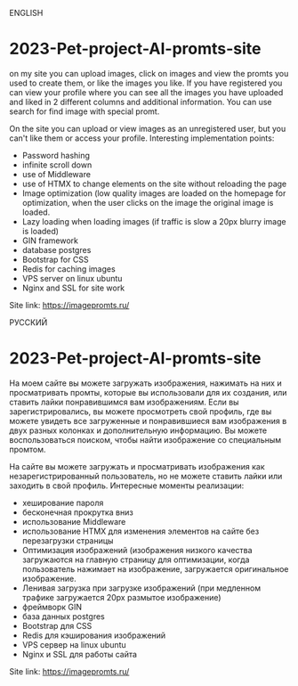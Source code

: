 ENGLISH
# 2023-Pet-project-AI-promts-site
on my site you can upload images, click on images and view the promts you used to create them, or like the images you like. If you have registered you can view your profile where you can see all the images you have uploaded and liked in 2 different columns and additional information. You can use search for find image with special promt.

On the site you can upload or view images as an unregistered user, but you can't like them or access your profile.
Interesting implementation points:
- Password hashing
- infinite scroll down
- use of Middleware 
- use of HTMX to change elements on the site without reloading the page
- Image optimization (low quality images are loaded on the homepage for optimization, when the user clicks on the image the original image is loaded.
- Lazy loading when loading images (if traffic is slow a 20px blurry image is loaded)
- GIN framework 
- database postgres 
- Bootstrap for CSS
- Redis for caching images
- VPS server on linux ubuntu
- Nginx and SSL for site work

Site link: https://imagepromts.ru/

РУССКИЙ
# 2023-Pet-project-AI-promts-site
На моем сайте вы можете загружать изображения, нажимать на них и просматривать промты, которые вы использовали для их создания, или ставить лайки понравившимся вам изображениям. Если вы зарегистрировались, вы можете просмотреть свой профиль, где вы можете увидеть все загруженные и понравившиеся вам изображения в двух разных колонках и дополнительную информацию. Вы можете воспользоваться поиском, чтобы найти изображение со специальным промтом.

На сайте вы можете загружать и просматривать изображения как незарегистрированный пользователь, но не можете ставить лайки или заходить в свой профиль.
Интересные моменты реализации:
- хеширование пароля
- бесконечная прокрутка вниз
- использование Middleware 
- использование HTMX для изменения элементов на сайте без перезагрузки страницы
- Оптимизация изображений (изображения низкого качества загружаются на главную страницу для оптимизации, когда пользователь нажимает на изображение, загружается оригинальное изображение.
- Ленивая загрузка при загрузке изображений (при медленном трафике загружается 20px размытое изображение)
- фреймворк GIN 
- база данных postgres 
- Bootstrap для CSS
- Redis для кэширования изображений
- VPS сервер на linux ubuntu
- Nginx и SSL для работы сайта

Site link: https://imagepromts.ru/
